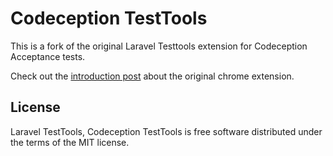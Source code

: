 # Codeception TestTools

This is a fork of the original Laravel Testtools extension for Codeception Acceptance tests.

Check out the [introduction post](http://marcelpociot.com/blog/2016-03-21-laravel-testtools) about the original chrome extension.

## License

Laravel TestTools, Codeception TestTools is free software distributed under the terms of the MIT license.
